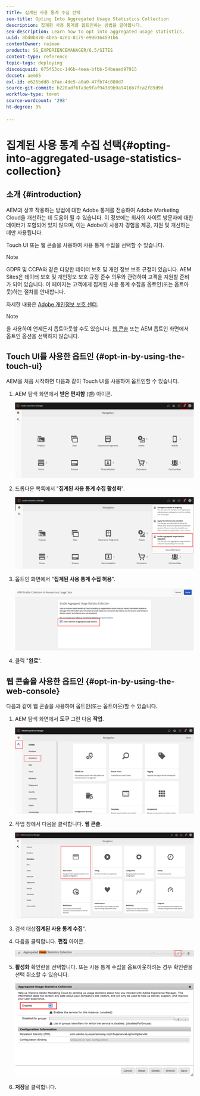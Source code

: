 ```yaml
---
title: 집계된 사용 통계 수집 선택
seo-title: Opting Into Aggregated Usage Statistics Collection
description: 집계된 사용 통계를 옵트인하는 방법을 알아봅니다.
seo-description: Learn how to opt into aggregated usage statistics.
uuid: 8bd0b870-4bea-42e1-8179-e900164591b6
contentOwner: raiman
products: SG_EXPERIENCEMANAGER/6.5/SITES
content-type: reference
topic-tags: deploying
discoiquuid: 075f53cc-146b-4eea-bfbb-54beaed97915
docset: aem65
exl-id: e626bdd8-b7ae-4de5-a0a0-47fb74c080d7
source-git-commit: b220adf6fa3e9faf94389b9a9416b7fca2f89d9d
workflow-type: tm+mt
source-wordcount: '298'
ht-degree: 3%

---
```


# 집계된 사용 통계 수집 선택{#opting-into-aggregated-usage-statistics-collection}

## 소개 {#introduction}

AEM과 상호 작용하는 방법에 대한 Adobe 통계를 전송하여 Adobe Marketing Cloud을 개선하는 데 도움이 될 수 있습니다. 이 정보에는 회사의 사이트 방문자에 대한 데이터가 포함되어 있지 않으며, 이는 Adobe이 사용자 경험을 제공, 지원 및 개선하는 데만 사용됩니다.

Touch UI 또는 웹 콘솔을 사용하여 사용 통계 수집을 선택할 수 있습니다.

>[!NOTE]
>
>GDPR 및 CCPA와 같은 다양한 데이터 보호 및 개인 정보 보호 규정이 있습니다. AEM Sites은 데이터 보호 및 개인정보 보호 규정 준수 의무와 관련하여 고객을 지원할 준비가 되어 있습니다. 이 페이지는 고객에게 집계된 사용 통계 수집을 옵트인(또는 옵트아웃)하는 절차를 안내합니다.
>
>자세한 내용은 [Adobe 개인정보 보호 센터](https://www.adobe.com/kr/privacy.html).

>[!NOTE]
>
>을 사용하여 언제든지 옵트아웃할 수도 있습니다. [웹 콘솔](/help/sites-deploying/opt-in-aggregated-usage-statistics.md#opt-in-by-using-the-web-console) 또는 AEM 옵트인 화면에서 옵트인 옵션을 선택하지 않습니다.

## Touch UI를 사용한 옵트인 {#opt-in-by-using-the-touch-ui}

AEM을 처음 시작하면 다음과 같이 Touch UI를 사용하여 옵트인할 수 있습니다.

1. AEM 탐색 화면에서 **받은 편지함** (벨) 아이콘.

   ![usage_statisticsnavigationscreen](assets/usage_statisticsnavigationscreen.png)

1. 드롭다운 목록에서 &quot;**집계된 사용 통계 수집 활성화**&quot;.

   ![usage_statisticsnavigationscreen2](assets/usage_statisticsnavigationscreen2.png)

1. 옵트인 화면에서 &quot;**집계된 사용 통계 수집 허용**&quot;.

   ![usage_statisticsopt-inscreen](assets/usage_statisticsopt-inscreen.png)

1. 클릭 &quot;**완료**&quot;.

## 웹 콘솔을 사용한 옵트인 {#opt-in-by-using-the-web-console}

다음과 같이 웹 콘솔을 사용하여 옵트인(또는 옵트아웃)할 수 있습니다.

1. AEM 탐색 화면에서 **도구** 그런 다음 **작업**.

   ![usage_statisticsopsdashboard](assets/usage_statisticsopsdashboard.png)

1. 작업 창에서 다음을 클릭합니다. **웹 콘솔**.

   ![usage_statisticswebconsole](assets/usage_statisticswebconsole.png)

1. 검색 대상&#x200B;**집계된 사용 통계 수집**&quot;.
1. 다음을 클릭합니다. **편집** 아이콘.

   ![usage_statisticscollectionedit](assets/usage_statisticscollectionedit.png)

1. **활성화** 확인란을 선택합니다. 또는 사용 통계 수집을 옵트아웃하려는 경우 확인란을 선택 취소할 수 있습니다.

   ![usage_statisticsselect](assets/usage_statisticsselect.png)

1. **저장**&#x200B;을 클릭합니다.
